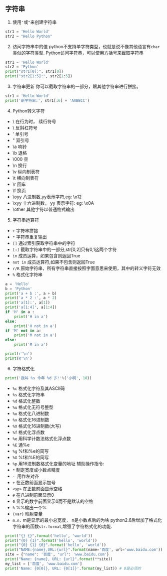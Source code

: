 ## 字符串
1. 使用`'`或`"`来创建字符串
```python
str1 = 'Hello World'
str2 = "Hello Python"
```
2. 访问字符串中的值
python不支持单字符类型，也就是说不像其他语言有`char`类似的字符类型.
Python访问字符串，可以使用方括号来截取字符串
```python
str1 = 'Hello World'
str2 = 'Python'
print("str1[0]:", str1[0])
print("str2[1:5]:", str2[1:5])
```
3. 字符串更新
你可以截取字符串的一部分，跟其他字符串进行拼接。
```python
str1 = 'Hello World'
print('新字符串:', str1[:6] + 'AABBCC')
```
4. Python转义字符
- \ 在行为时， 续行符号
- \\ 反斜杠符号
- \' 单引号
- \" 双引号
- \a 响铃
- \b 退格
- \000 空
- \n 换行
- \v 纵向制表符
- \t 横向制表符
- \r 回车
- \f 换页
- \oyy 八进制数,yy表示字符,eg: \o12
- \xyy 十六进制数， yy 表示字符: eg: \x0A
- \other 其他字符以普通格式输出
5. 字符串运算符
- `+` 字符串拼接
- `*` 字符串重复输出
- `[]` 通过索引获取字符串中的字符
- `[:]` 截取字符串中的一部分,str[0,2]只有0,1这两个字符
- `in` 成员运算，如果包含则返回True
- `not in` 成员运算符,如果不包含则返回True
- `r/R` 原始字符串，所有字符串直接按照字面意思来使用，其中的转义字符无效
- `%` 格式化字符串

```python
a = 'Hello'
b = 'Python'
print('a + b :', a + b)
print('a * 2 :', a * 2)
print('a[1]:', a[1])
print('a[1:4]', a[1:4])
if 'H' in a :
    print('H in a')
else:
    print('H not in a')
if 'M' not in a:
    print('M not in a')
else:
    print('M in a')

print(r'\n')
print(R'\n')
```
6. 字符格式化
```python
print('我叫 %s 今年 %d 岁!'%('小明', 10))
```
- `%c` 格式化字符及其ASCII码
- `%s` 格式化字符串
- `%d` 格式化整数
- `%u` 格式化无符号整型
- `%o` 格式化八进制数
- `%x` 格式化16进制数
- `%X` 格式化16进制数(大写)
- `%f` 格式化浮点数
- `%e` 用科学计数法格式化浮点数
- `%E` 通%e
- `%g` %f和%e的简写
- `%G` %f和%E的简写
- `%p` 用16进制数格式化变量的地址
辅助操作指令:
- `*` 制定宽度或小数点精度
- `- `用作左对齐
- `+` 在正数前面显示加号
- `<sp>` 在正数前面显示空格
- `#` 在八进制前面显示0
- `0` 显示的数字前面显示0而不是默认的空格
- `%` %%输出一个%
- `(var)` 映射变量
- `m.n.` m是显示的最小总宽度， n是小数点后的为啥
python2.6后增加了格式化字符串的函数`str.format`,增强了字符格式化的功能.
```python
print("{} {}".format('hello', 'world'))
print("{0} {1}".format('hello', 'world'))
print("{0} {1} {0}".format('hello', 'world'))
print("NAME:{name},URL:{url}".format(name='百度', url='www.baidu.com'))
site = {"name": '百度', "url": 'www.baidu.com'}
print("Name: {name}, URL: {url}".format(**site))
my_list = ['百度', 'www.baidu.com']
print('Name: {0[0]}, URL: {0[1]}'.format(my_list)) # 0是必须的
```
